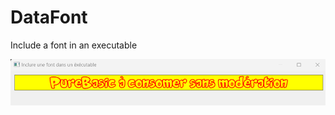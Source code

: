 # DataFont
Include a font in an executable

![ScreenShoot](https://github.com/pbcodex/DataFont/blob/main/ScreenShot.png?raw=true)
